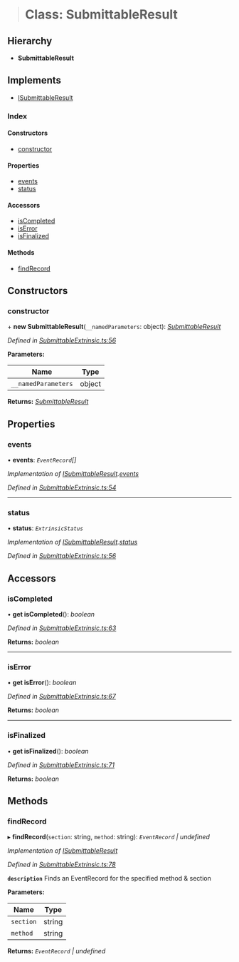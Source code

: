 > # Class: SubmittableResult

## Hierarchy

* **SubmittableResult**

## Implements

* [ISubmittableResult](../interfaces/_submittableextrinsic_.isubmittableresult.md)

### Index

#### Constructors

* [constructor](_submittableextrinsic_.submittableresult.md#constructor)

#### Properties

* [events](_submittableextrinsic_.submittableresult.md#events)
* [status](_submittableextrinsic_.submittableresult.md#status)

#### Accessors

* [isCompleted](_submittableextrinsic_.submittableresult.md#iscompleted)
* [isError](_submittableextrinsic_.submittableresult.md#iserror)
* [isFinalized](_submittableextrinsic_.submittableresult.md#isfinalized)

#### Methods

* [findRecord](_submittableextrinsic_.submittableresult.md#findrecord)

## Constructors

###  constructor

\+ **new SubmittableResult**(`__namedParameters`: object): *[SubmittableResult](_submittableextrinsic_.submittableresult.md)*

*Defined in [SubmittableExtrinsic.ts:56](https://github.com/polkadot-js/api/blob/729db49/packages/api/src/SubmittableExtrinsic.ts#L56)*

**Parameters:**

Name | Type |
------ | ------ |
`__namedParameters` | object |

**Returns:** *[SubmittableResult](_submittableextrinsic_.submittableresult.md)*

## Properties

###  events

• **events**: *`EventRecord`[]*

*Implementation of [ISubmittableResult](../interfaces/_submittableextrinsic_.isubmittableresult.md).[events](../interfaces/_submittableextrinsic_.isubmittableresult.md#events)*

*Defined in [SubmittableExtrinsic.ts:54](https://github.com/polkadot-js/api/blob/729db49/packages/api/src/SubmittableExtrinsic.ts#L54)*

___

###  status

• **status**: *`ExtrinsicStatus`*

*Implementation of [ISubmittableResult](../interfaces/_submittableextrinsic_.isubmittableresult.md).[status](../interfaces/_submittableextrinsic_.isubmittableresult.md#status)*

*Defined in [SubmittableExtrinsic.ts:56](https://github.com/polkadot-js/api/blob/729db49/packages/api/src/SubmittableExtrinsic.ts#L56)*

## Accessors

###  isCompleted

• **get isCompleted**(): *boolean*

*Defined in [SubmittableExtrinsic.ts:63](https://github.com/polkadot-js/api/blob/729db49/packages/api/src/SubmittableExtrinsic.ts#L63)*

**Returns:** *boolean*

___

###  isError

• **get isError**(): *boolean*

*Defined in [SubmittableExtrinsic.ts:67](https://github.com/polkadot-js/api/blob/729db49/packages/api/src/SubmittableExtrinsic.ts#L67)*

**Returns:** *boolean*

___

###  isFinalized

• **get isFinalized**(): *boolean*

*Defined in [SubmittableExtrinsic.ts:71](https://github.com/polkadot-js/api/blob/729db49/packages/api/src/SubmittableExtrinsic.ts#L71)*

**Returns:** *boolean*

## Methods

###  findRecord

▸ **findRecord**(`section`: string, `method`: string): *`EventRecord` | undefined*

*Implementation of [ISubmittableResult](../interfaces/_submittableextrinsic_.isubmittableresult.md)*

*Defined in [SubmittableExtrinsic.ts:78](https://github.com/polkadot-js/api/blob/729db49/packages/api/src/SubmittableExtrinsic.ts#L78)*

**`description`** Finds an EventRecord for the specified method & section

**Parameters:**

Name | Type |
------ | ------ |
`section` | string |
`method` | string |

**Returns:** *`EventRecord` | undefined*